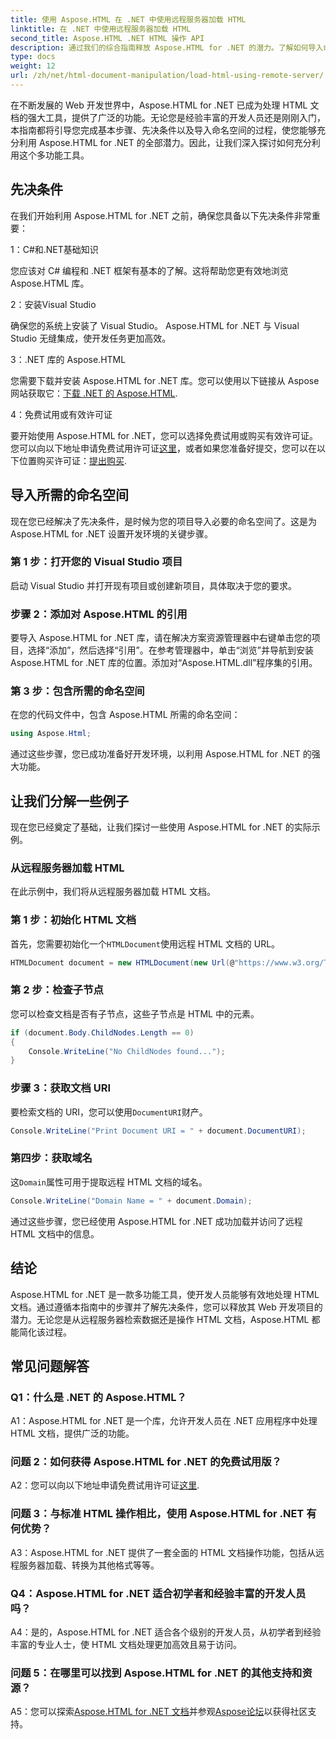 ```yaml
---
title: 使用 Aspose.HTML 在 .NET 中使用远程服务器加载 HTML
linktitle: 在 .NET 中使用远程服务器加载 HTML
second_title: Aspose.HTML .NET HTML 操作 API
description: 通过我们的综合指南释放 Aspose.HTML for .NET 的潜力。了解如何导入命名空间、访问远程 HTML 文档等。
type: docs
weight: 12
url: /zh/net/html-document-manipulation/load-html-using-remote-server/
---
```


在不断发展的 Web 开发世界中，Aspose.HTML for .NET 已成为处理 HTML 文档的强大工具，提供了广泛的功能。无论您是经验丰富的开发人员还是刚刚入门，本指南都将引导您完成基本步骤、先决条件以及导入命名空间的过程，使您能够充分利用 Aspose.HTML for .NET 的全部潜力。因此，让我们深入探讨如何充分利用这个多功能工具。

## 先决条件

在我们开始利用 Aspose.HTML for .NET 之前，确保您具备以下先决条件非常重要：

1：C#和.NET基础知识

您应该对 C# 编程和 .NET 框架有基本的了解。这将帮助您更有效地浏览 Aspose.HTML 库。

2：安装Visual Studio

确保您的系统上安装了 Visual Studio。 Aspose.HTML for .NET 与 Visual Studio 无缝集成，使开发任务更加高效。

3：.NET 库的 Aspose.HTML

您需要下载并安装 Aspose.HTML for .NET 库。您可以使用以下链接从 Aspose 网站获取它：[下载 .NET 的 Aspose.HTML](https://releases.aspose.com/html/net/).

4：免费试用或有效许可证

要开始使用 Aspose.HTML for .NET，您可以选择免费试用或购买有效许可证。您可以向以下地址申请免费试用许可证[这里](https://releases.aspose.com/)，或者如果您准备好提交，您可以在以下位置购买许可证：[提出购买](https://purchase.aspose.com/buy).

## 导入所需的命名空间

现在您已经解决了先决条件，是时候为您的项目导入必要的命名空间了。这是为 Aspose.HTML for .NET 设置开发环境的关键步骤。

### 第 1 步：打开您的 Visual Studio 项目

启动 Visual Studio 并打开现有项目或创建新项目，具体取决于您的要求。

### 步骤 2：添加对 Aspose.HTML 的引用

要导入 Aspose.HTML for .NET 库，请在解决方案资源管理器中右键单击您的项目，选择“添加”，然后选择“引用”。在参考管理器中，单击“浏览”并导航到安装 Aspose.HTML for .NET 库的位置。添加对“Aspose.HTML.dll”程序集的引用。

### 第 3 步：包含所需的命名空间

在您的代码文件中，包含 Aspose.HTML 所需的命名空间：

```csharp
using Aspose.Html;
```

通过这些步骤，您已成功准备好开发环境，以利用 Aspose.HTML for .NET 的强大功能。

## 让我们分解一些例子

现在您已经奠定了基础，让我们探讨一些使用 Aspose.HTML for .NET 的实际示例。

### 从远程服务器加载 HTML

在此示例中，我们将从远程服务器加载 HTML 文档。

### 第 1 步：初始化 HTML 文档

首先，您需要初始化一个`HTMLDocument`使用远程 HTML 文档的 URL。

```csharp
HTMLDocument document = new HTMLDocument(new Url(@"https://www.w3.org/TR/html5/"));
```

### 第 2 步：检查子节点

您可以检查文档是否有子节点，这些子节点是 HTML 中的元素。

```csharp
if (document.Body.ChildNodes.Length == 0)
{
    Console.WriteLine("No ChildNodes found...");
}
```

### 步骤 3：获取文档 URI

要检索文档的 URI，您可以使用`DocumentURI`财产。

```csharp
Console.WriteLine("Print Document URI = " + document.DocumentURI);
```

### 第四步：获取域名

这`Domain`属性可用于提取远程 HTML 文档的域名。

```csharp
Console.WriteLine("Domain Name = " + document.Domain);
```

通过这些步骤，您已经使用 Aspose.HTML for .NET 成功加载并访问了远程 HTML 文档中的信息。

## 结论

Aspose.HTML for .NET 是一款多功能工具，使开发人员能够有效地处理 HTML 文档。通过遵循本指南中的步骤并了解先决条件，您可以释放其 Web 开发项目的潜力。无论您是从远程服务器检索数据还是操作 HTML 文档，Aspose.HTML 都能简化该过程。

## 常见问题解答

### Q1：什么是 .NET 的 Aspose.HTML？

A1：Aspose.HTML for .NET 是一个库，允许开发人员在 .NET 应用程序中处理 HTML 文档，提供广泛的功能。

### 问题 2：如何获得 Aspose.HTML for .NET 的免费试用版？

 A2：您可以向以下地址申请免费试用许可证[这里](https://releases.aspose.com/).

### 问题 3：与标准 HTML 操作相比，使用 Aspose.HTML for .NET 有何优势？

A3：Aspose.HTML for .NET 提供了一套全面的 HTML 文档操作功能，包括从远程服务器加载、转换为其他格式等等。

### Q4：Aspose.HTML for .NET 适合初学者和经验丰富的开发人员吗？

A4：是的，Aspose.HTML for .NET 适合各个级别的开发人员，从初学者到经验丰富的专业人士，使 HTML 文档处理更加高效且易于访问。

### 问题 5：在哪里可以找到 Aspose.HTML for .NET 的其他支持和资源？

 A5：您可以探索[Aspose.HTML for .NET 文档](https://reference.aspose.com/html/net/)并参观[Aspose论坛](https://forum.aspose.com/)以获得社区支持。